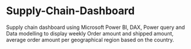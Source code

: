 # Supply-Chain-Dashboard
Supply chain dashboard using Microsoft Power BI, DAX, Power query and Data modelling to display weekly Order amount and shipped amount, average order amount per geographical region based on the country.
